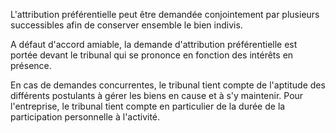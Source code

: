 L'attribution préférentielle peut être demandée conjointement par plusieurs successibles afin de conserver ensemble le bien indivis.

A défaut d'accord amiable, la demande d'attribution préférentielle est portée devant le tribunal qui se prononce en fonction des intérêts en présence.

En cas de demandes concurrentes, le tribunal tient compte de l'aptitude des différents postulants à gérer les biens en cause et à s'y maintenir. Pour l'entreprise, le tribunal tient compte en particulier de la durée de la participation personnelle à l'activité.
